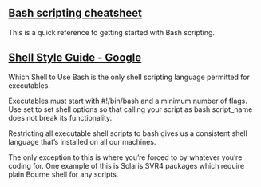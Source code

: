 ## [Bash scripting cheatsheet](https://devhints.io/bash)

This is a quick reference to getting started with Bash scripting.

## [Shell Style Guide - Google](https://google.github.io/styleguide/shellguide.html)
Which Shell to Use
Bash is the only shell scripting language permitted for executables.

Executables must start with #!/bin/bash and a minimum number of flags. Use set to set shell options so that calling your script as bash script_name does not break its functionality.

Restricting all executable shell scripts to bash gives us a consistent shell language that’s installed on all our machines.

The only exception to this is where you’re forced to by whatever you’re coding for. One example of this is Solaris SVR4 packages which require plain Bourne shell for any scripts.